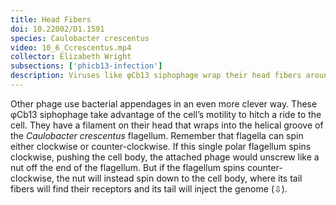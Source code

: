 ```yaml
---
title: Head Fibers
doi: 10.22002/D1.1591
species: Caulobacter crescentus
video: 10_6_Ccrescentus.mp4
collector: Elizabeth Wright
subsections: ['phicb13-infection']
description: Viruses like φCb13 siphophage wrap their head fibers around the flagella of Caulobacter crescentus. Flagellar rotation draws them down to their receptors
---
```


Other phage use bacterial appendages in an even more clever way. These φCb13 siphophage take advantage of the cell’s motility to hitch a ride to the cell. They have a filament on their head that wraps into the helical groove of the *Caulobacter crescentus* flagellum. Remember that flagella can spin either clockwise or counter-clockwise. If this single polar flagellum spins clockwise, pushing the cell body, the attached phage would unscrew like a nut off the end of the flagellum. But if the flagellum spins counter-clockwise, the nut will instead spin down to the cell body, where its tail fibers will find their receptors and its tail will inject the genome (⇩).

